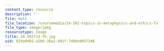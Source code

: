 ```yaml
---
content_type: resource
description: ''
file: null
file_location: /coursemedia/24-502-topics-in-metaphysics-and-ethics-fall-2014/029a0402a2b636a2491f7d0de9657348_24-502f14-th.jpg
file_type: image/jpeg
resourcetype: Image
title: 24-502f14-th.jpg
uid: 029a0402-a2b6-36a2-491f-7d0de9657348
---
```

